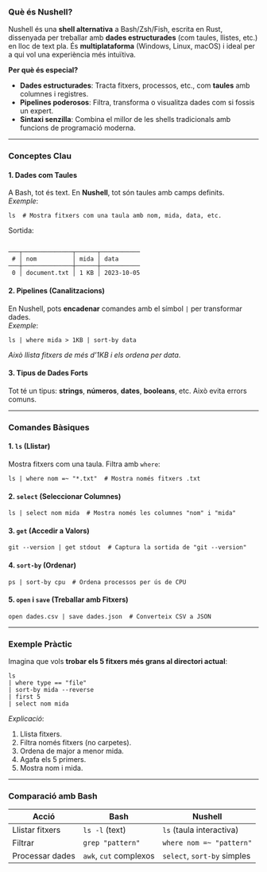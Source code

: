 ### **Què és Nushell?**

Nushell és una **shell alternativa** a Bash/Zsh/Fish, escrita en Rust, dissenyada per treballar amb **dades estructurades** (com taules, llistes, etc.) en lloc de text pla. És **multiplataforma** (Windows, Linux, macOS) i ideal per a qui vol una experiència més intuïtiva.

**Per què és especial?**

- **Dades estructurades**: Tracta fitxers, processos, etc., com **taules** amb columnes i registres.
- **Pipelines poderosos**: Filtra, transforma o visualitza dades com si fossis un expert.
- **Sintaxi senzilla**: Combina el millor de les shells tradicionals amb funcions de programació moderna.

---

### **Conceptes Clau**

#### 1. **Dades com Taules**

A Bash, tot és text. En **Nushell**, tot són taules amb camps definits.  
_Exemple_:

`ls  # Mostra fitxers com una taula amb nom, mida, data, etc.`

Sortida:
```

───┬──────────────┬──────┬───────────  
 # │ nom          │ mida │ data  
───┼──────────────┼──────┼───────────  
 0 │ document.txt │ 1 KB │ 2023-10-05  
```

#### 2. **Pipelines (Canalitzacions)**

En Nushell, pots **encadenar** comandes amb el símbol `|` per transformar dades.  
_Exemple_:

`ls | where mida > 1KB | sort-by data`

_Això llista fitxers de més d’1KB i els ordena per data_.

#### 3. **Tipus de Dades Forts**

Tot té un tipus: **strings**, **números**, **dates**, **booleans**, etc. Això evita errors comuns.

---

### **Comandes Bàsiques**

#### **1. `ls` (Llistar)**

Mostra fitxers com una taula. Filtra amb `where`:

`ls | where nom =~ "*.txt"  # Mostra només fitxers .txt`

#### **2. `select` (Seleccionar Columnes)**

`ls | select nom mida  # Mostra només les columnes "nom" i "mida"`

#### **3. `get` (Accedir a Valors)**

`git --version | get stdout  # Captura la sortida de "git --version"`

#### **4. `sort-by` (Ordenar)**

`ps | sort-by cpu  # Ordena processos per ús de CPU`

#### **5. `open` i `save` (Treballar amb Fitxers)**

`open dades.csv | save dades.json  # Converteix CSV a JSON`

---

### **Exemple Pràctic**

Imagina que vols **trobar els 5 fitxers més grans al directori actual**:

```nushell
ls  
| where type == "file"  
| sort-by mida --reverse  
| first 5  
| select nom mida  
```
_Explicació_:

1. Llista fitxers.
2. Filtra només fitxers (no carpetes).
3. Ordena de major a menor mida.
4. Agafa els 5 primers.
5. Mostra nom i mida.

---

### **Comparació amb Bash**

| **Acció**       | **Bash**               | **Nushell**                 |
| --------------- | ---------------------- | --------------------------- |
| Llistar fitxers | `ls -l` (text)         | `ls` (taula interactiva)    |
| Filtrar         | `grep "pattern"`       | `where nom =~ "pattern"`    |
| Processar dades | `awk`, `cut` complexos | `select`, `sort-by` simples |
